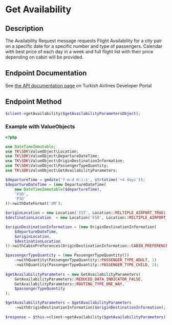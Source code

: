 # Get Availability

## Description

The Availability Request message requests Flight Availability for a city pair on a specific date for a specific number and type of passengers. Calendar with best price of each day in a week and full flight list with their price depending on cabin will be provided. 

## Endpoint Documentation

See [the API documentation page](https://developer.turkishairlines.com/documentation/GetAvailability) on Turkish Airlines Developer Portal

## Endpoint Method

```php
$client->getAvailability($getAvailabilityParametersObject);

```

### Example with ValueObjects

```php
<?php

use DateTimeImmutable;
use TK\SDK\ValueObject\Location;
use TK\SDK\ValueObject\DepartureDateTime;
use TK\SDK\ValueObject\OriginDestinationInformation;
use TK\SDK\ValueObject\PassengerTypeQuantity;
use TK\SDK\ValueObject\GetAvailabilityParameters;

$departureTime = gmdate('Y-m-d H:i:s', strtotime('+4 days'));
$departureDateTime = (new DepartureDateTime(
	new DateTimeImmutable($departureTime),
	'P3D',
	'P3D'
))->withDateFormat('dM');

$originLocation = new Location('IST', Location::MILTIPLE_AIRPORT_TRUE);
$destinationLocation  = new Location('ESB', Location::MILTIPLE_AIRPORT_TRUE);

$originDestinationInformation = (new OriginDestinationInformation(
	$departureDateTime,
	$originLocation,
	$destinationLocation
))->withCabinPreferences(OriginDestinationInformation::CABIN_PREFERENCE_ECONOMY);

$passengerTypeQuantity = (new PassengerTypeQuantity())
	->withQuantity(PassengerTypeQuantity::PASSENGER_TYPE_ADULT, 1)
	->withQuantity(PassengerTypeQuantity::PASSENGER_TYPE_CHILD, 2);
	
$getAvailabilityParameters = new GetAvailabilityParameters(
	GetAvailabilityParameters::REDUCED_DATA_INDICATOR_FALSE,
	GetAvailabilityParameters::ROUTING_TYPE_ONE_WAY,
	$passengerTypeQuantity
);

$getAvailabilityParameters = $getAvailabilityParameters
	->withOriginDestinationInformation($originDestinationInformation);
        
$response = $this->client->getAvailability($getAvailabilityParameters);

```

